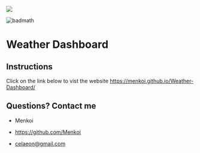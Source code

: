 <img src="https://i.imgur.com/cwLTOc4.png"/></a>

![badmath](https://img.shields.io/badge/License-MIT-blue)

# Weather Dashboard

## Instructions
Click on the link below to vist the website
https://menkoi.github.io/Weather-Dashboard/

 ## Questions? Contact me

  - Menkoi

  - https://github.com/Menkoi

  - celaeon@gmail.com
